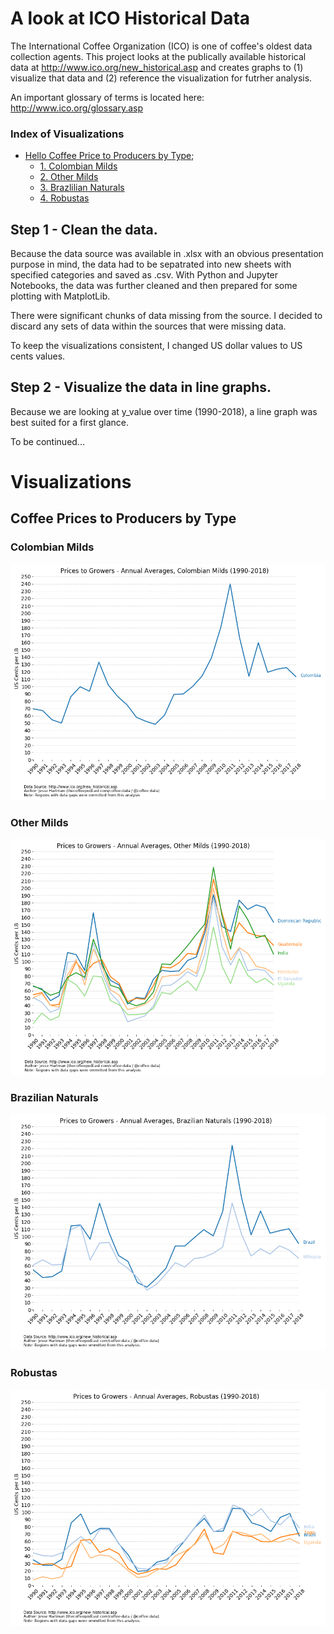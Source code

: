 # A look at ICO Historical Data
The International Coffee Organization (ICO) is one of coffee's oldest data collection agents. This project looks at the publically available historical data at http://www.ico.org/new_historical.asp and creates graphs to (1) visualize that data and (2) reference the visualization for futrher analysis.

An important glossary of terms is located here: http://www.ico.org/glossary.asp

### Index of Visualizations
* [Hello Coffee Price to Producers by Type](#Coffee-Prices-to-Producers-by-Type);
  * [1. Colombian Milds](#colombian-milds)
  * [2. Other Milds](#other-milds)
  * [3. Brazlilian Naturals](#brazilian-naturals)
  * [4. Robustas](#robustas)

## Step 1 - Clean the data.
Because the data source was available in .xlsx with an obvious presentation purpose in mind, the data had to be sepatrated into new sheets with specified categories and saved as .csv. With Python and Jupyter Notebooks, the data was further cleaned and then prepared for some plotting with MatplotLib.

There were significant chunks of data missing from the source. I decided to discard any sets of data within the sources that were missing data.

To keep the visualizations consistent, I changed US dollar values to US cents values.

## Step 2 - Visualize the data in line graphs.
Because we are looking at y_value over time (1990-2018), a line graph was best suited for a first glance. 

To be continued...

# Visualizations

## Coffee Prices to Producers by Type

### Colombian Milds
![](Farmgate_Data/output_files/colombian-milds-1990-2018.png)

### Other Milds
![](Farmgate_Data/output_files/other-milds-1990-2018.png)

### Brazilian Naturals
![](Farmgate_Data/output_files/brazilian-naturals-1990-2018.png)

### Robustas
![](Farmgate_Data/output_files/robustas-1990-2018.png)
